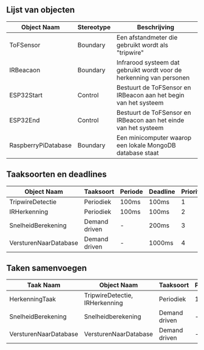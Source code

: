 ## Lijst van objecten
| Object Naam   | Stereotype | Beschrijving                                                    |
| ------------- | ---------- | --------------------------------------------------------------- |
| ToFSensor | Boundary    | Een afstandmeter die gebruikt wordt als "tripwire" |
| IRBeacaon | Boundary | Infrarood systeem dat gebruikt wordt voor de herkenning van personen |
| ESP32Start       | Control   | Bestuurt de ToFSensor en IRBeacon aan het begin van het systeem |
| ESP32End | Control | Bestuurt de ToFSensor en IRBeacon aan het einde van het systeem |
| RaspberryPiDatabase | Boundary | Een minicomputer waarop een lokale MongoDB database staat |

## Taaksoorten en deadlines
| Object Naam   | Taaksoort     | Periode | Deadline | Prioriteit |
| ------------- | ------------- | ------- | -------- | ---------- |
| TripwireDetectie | Periodiek | 100ms | 100ms | 1 |
| IRHerkenning | Periodiek | 100ms | 100ms | 2 |
| SnelheidBerekening | Demand driven | - | 200ms | 3 |
| VersturenNaarDatabase | Demand driven | - | 1000ms | 4 |

## Taken samenvoegen
| Taak Naam  | Object Naam                            | Taaksoort     | Periode | Deadline | Prioriteit |
| ---------- | -------------------------------------- | ------------- | ------- | -------- | ---------- |
| HerkenningTaak | TripwireDetectie, IRHerkenning | Periodiek | 100ms | 100ms | 1 |
| SnelheidBerekening | Snelheidberekening | Demand driven | - | 200ms | 2 |
| VersturenNaarDatabase | VersturenNaarDatabase | Demand driven | - | 1000ms | 3 |
